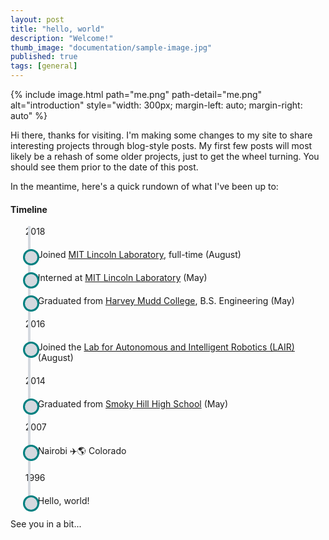 ```yaml
---
layout: post
title: "hello, world"
description: "Welcome!"
thumb_image: "documentation/sample-image.jpg"
published: true
tags: [general]
---
```


{% include image.html path="me.png" path-detail="me.png" alt="introduction" style="width: 300px; margin-left: auto; margin-right: auto" %}

Hi there, thanks for visiting. I'm making some changes to my site to share interesting projects through blog-style posts. My first few posts will most likely be a rehash of some older projects, just to get the wheel turning. You should see them prior to the date of this post.

In the meantime, here's a quick rundown of what I've been up to: 
<style>
ul.timeline {
    list-style-type: none;
    position: relative;
}
ul.timeline:before {
    content: ' ';
    background: #d4d9df;
    display: inline-block;
    position: absolute;
    left: 28px;
    width: 4px;
    height: 98%;
    z-index: 400;
}
ul.timeline > li {
    margin: 20px 0;
    padding-left: 20px;
}
ul.timeline > li:before {
    content: ' ';
    background: #d4d9df;
    display: inline-block;
    position: absolute;
    border-radius: 50%;
    border: 3px solid teal;
    left: 20px;
    width: 20px;
    height: 20px;
    z-index: 400;
}
</style>
<div class="container mt-5 mb-5">
	<div class="row">
		<div class="col-md-6 offset-md-3">
			<h4>Timeline</h4>
			<ul class="timeline">
                2018
                <li>
					Joined <a target="_blank" href="https://www.ll.mit.edu/">MIT Lincoln Laboratory</a>, full-time (August)
				</li>
				<li>
					Interned at <a target="_blank" href="https://www.ll.mit.edu/">MIT Lincoln Laboratory</a> (May)
				</li>
				<li>
					Graduated from <a target="_blank" href="https://www.hmc.edu/">Harvey Mudd College</a>, B.S. Engineering (May)
				</li>
                2016
                <li>
					Joined the <a target="_blank" href="https://www.lair.hmc.edu/">Lab for Autonomous and Intelligent Robotics (LAIR)</a> (August)
				</li>
                2014
				<li>
					Graduated from <a target="_blank" href="https://www.cherrycreekschools.org/smokyhill">Smoky Hill High School</a> (May)
				</li>
                2007
                <li>
					Nairobi  ✈️🌎  Colorado
				</li>
                1996
                <li>
					Hello, world!
				</li>
			</ul>
		</div>
	</div>
</div>

See you in a bit...
